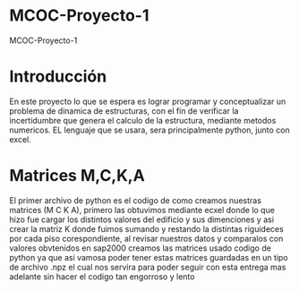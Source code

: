 # MCOC-Proyecto-1
MCOC-Proyecto-1

Introducción
==============
En este proyecto lo que se espera es lograr programar y conceptualizar un problema de dinamica de estructuras, con el fin de verificar la incertidumbre que genera el calculo de la estructura, mediante metodos numericos.
EL lenguaje que se usara, sera principalmente python, junto con excel.

Matrices M,C,K,A
==============
El primer archivo de python es el codigo de como creamos nuestras matrices (M C K A), primero las obtuvimos mediante ecxel donde lo que hizo fue cargar los distintos valores del edificio y sus dimenciones y asi crear la matriz K donde fuimos sumando y restando la distintas riguideces por cada piso corespondiente, al revisar nuestros datos y comparalos con valores obvtenidos en sap2000 creamos las matrices usado codigo de python ya que asi vamosa poder tener estas matrices guardadas en un tipo de archivo .npz el cual nos servira para poder seguir con esta entrega mas adelante sin hacer el codigo tan engorroso y lento 

